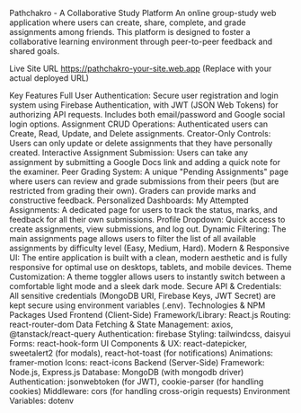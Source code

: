 Pathchakro - A Collaborative Study Platform
An online group-study web application where users can create, share, complete, and grade assignments among friends. This platform is designed to foster a collaborative learning environment through peer-to-peer feedback and shared goals.

Live Site URL
https://pathchakro-your-site.web.app (Replace with your actual deployed URL)

Key Features
Full User Authentication: Secure user registration and login system using Firebase Authentication, with JWT (JSON Web Tokens) for authorizing API requests. Includes both email/password and Google social login options.
Assignment CRUD Operations: Authenticated users can Create, Read, Update, and Delete assignments.
Creator-Only Controls: Users can only update or delete assignments that they have personally created.
Interactive Assignment Submission: Users can take any assignment by submitting a Google Docs link and adding a quick note for the examiner.
Peer Grading System: A unique "Pending Assignments" page where users can review and grade submissions from their peers (but are restricted from grading their own). Graders can provide marks and constructive feedback.
Personalized Dashboards:
My Attempted Assignments: A dedicated page for users to track the status, marks, and feedback for all their own submissions.
Profile Dropdown: Quick access to create assignments, view submissions, and log out.
Dynamic Filtering: The main assignments page allows users to filter the list of all available assignments by difficulty level (Easy, Medium, Hard).
Modern & Responsive UI: The entire application is built with a clean, modern aesthetic and is fully responsive for optimal use on desktops, tablets, and mobile devices.
Theme Customization: A theme toggler allows users to instantly switch between a comfortable light mode and a sleek dark mode.
Secure API & Credentials: All sensitive credentials (MongoDB URI, Firebase Keys, JWT Secret) are kept secure using environment variables (.env).
Technologies & NPM Packages Used
Frontend (Client-Side)
Framework/Library: React.js
Routing: react-router-dom
Data Fetching & State Management: axios, @tanstack/react-query
Authentication: firebase
Styling: tailwindcss, daisyui
Forms: react-hook-form
UI Components & UX: react-datepicker, sweetalert2 (for modals), react-hot-toast (for notifications)
Animations: framer-motion
Icons: react-icons
Backend (Server-Side)
Framework: Node.js, Express.js
Database: MongoDB (with mongodb driver)
Authentication: jsonwebtoken (for JWT), cookie-parser (for handling cookies)
Middleware: cors (for handling cross-origin requests)
Environment Variables: dotenv